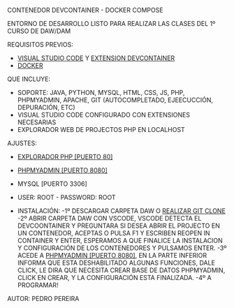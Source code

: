 CONTENEDOR DEVCONTAINER - DOCKER COMPOSE

ENTORNO DE DESARROLLO LISTO PARA REALIZAR LAS CLASES DEL 1º CURSO DE DAW/DAM


REQUISITOS PREVIOS:

- [VISUAL STUDIO CODE](https://visualstudio.microsoft.com/es/thank-you-downloading-visual-studio/?sku=Community&channel=Release&version=VS2022&source=VSLandingPage&cid=2030&passive=false) Y [EXTENSION DEVCONTAINER](https://marketplace.visualstudio.com/items?itemName=ms-vscode-remote.remote-containers)
- [DOCKER](https://docs.docker.com/get-started/get-docker/)

QUE INCLUYE:

- SOPORTE: JAVA, PYTHON, MYSQL, HTML, CSS, JS, PHP, PHPMYADMIN, APACHE, GIT (AUTOCOMPLETADO, EJEECUCCIÓN, DEPURACIÓN, ETC)
- VISUAL STUDIO CODE CONFIGURADO CON EXTENSIONES NECESARIAS
- EXPLORADOR WEB DE PROJECTOS PHP EN LOCALHOST

AJUSTES:
  - [EXPLORADOR PHP [PUERTO 80]](http://localhost/)
  - [PHPMYADMIN [PUERTO 8080]](http://localhost:8080/) 
  - MYSQL [PUERTO 3306]
  - USER: ROOT - PASSWORD: ROOT

- INSTALACIÓN:
  -1º DESCARGAR CARPETA DAW O [REALIZAR GIT CLONE ](https://github.com/caspero94/DAW)
  -2º ABRIR CARPETA DAW CON VSCODE, VSCODE DETECTA EL DEVCOONTAINER Y PREGUNTARA SI DESEA ABRIR EL PROJECTO EN UN CONTENEDOR, ACEPTAS O PULSA F1 Y ESCRIBEN REOPEN IN CONTAINER Y ENTER, ESPERAMOS A QUE FINALICE LA INSTALACION Y CONFIGURACIÓN DE LOS CONTENEDORES Y PULSAMOS ENTER.
  -3º ACEDE A [PHPMYADMIN [PUERTO 8080]](http://localhost:8080/), EN LA PARTE INFERIOR INFORMA QUE ESTA DESHABILITADO ALGUNAS FUNCIONES, DALE CLICK, LE DIRA QUE NECESITA CREAR BASE DE DATOS PHPMYADMIN, CLICK EN CREAR, Y LA CONFIGURACIÓN ESTA FINALIZADA.
  -4º A PROGRAMAR!

AUTOR: PEDRO PEREIRA